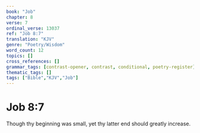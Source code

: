 ```yaml
---
book: "Job"
chapter: 8
verse: 7
ordinal_verse: 13037
ref: "Job 8:7"
translation: "KJV"
genre: "Poetry/Wisdom"
word_count: 12
topics: []
cross_references: []
grammar_tags: [contrast-opener, contrast, conditional, poetry-register]
thematic_tags: []
tags: ["Bible","KJV","Job"]
---
```


# Job 8:7

Though thy beginning was small, yet thy latter end should greatly increase.
